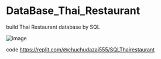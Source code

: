 # DataBase_Thai_Restaurant
build Thai Restaurant database by SQL 

![image](https://user-images.githubusercontent.com/114721110/225541200-3e1bf22a-5c44-48d5-8034-87ebfe7b092f.png)

code https://replit.com/@chuchudazai555/SQLThairestaurant

